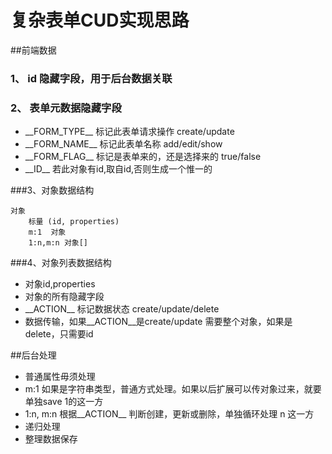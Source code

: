 # 复杂表单CUD实现思路
##前端数据
###	1、 id  隐藏字段，用于后台数据关联
### 2、 表单元数据隐藏字段
* \_\_FORM_TYPE\_\_  标记此表单请求操作            create/update
* \_\_FORM_NAME\_\_  标记此表单名称               add/edit/show
* \_\_FORM_FLAG\_\_  标记是表单来的，还是选择来的   true/false
* \_\_ID\_\_         若此对象有id,取自id,否则生成一个惟一的

###3、对象数据结构

    对象
        标量 (id, properties)
        m:1  对象
        1:n,m:n 对象[]

###4、对象列表数据结构
* 对象id,properties
* 对象的所有隐藏字段
* \_\_ACTION\_\_    标记数据状态           create/update/delete
* 数据传输，如果\_\_ACTION\_\_是create/update 需要整个对象，如果是delete，只需要id

##后台处理
* 普通属性毋须处理
* m:1  如果是字符串类型，普通方式处理。如果以后扩展可以传对象过来，就要单独save 1的这一方
* 1:n, m:n 根据\_\_ACTION\_\_ 判断创建，更新或删除，单独循环处理 n 这一方
* 递归处理
* 整理数据保存
